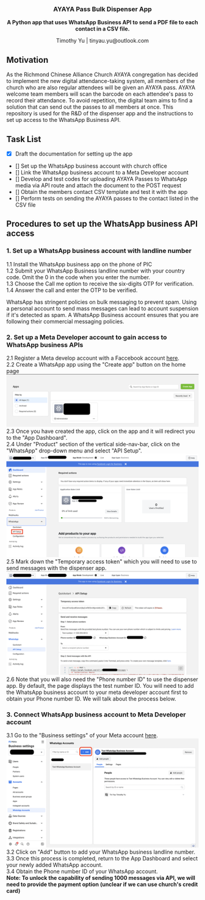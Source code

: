 <div align="center">
  <h3 align="center">AYAYA Pass Bulk Dispenser App</h3>

  <p align="center">
    <strong>A Python app that uses WhatsApp Business API to send a PDF file to each contact in a CSV file.</strong>
  </p>
  <p align="center">
    Timothy Yu | tinyau.yu@outlook.com
  </p>
</div>

## Motivation

As the Richmond Chinese Alliance Church AYAYA congregation has decided to implement the new digital attendance-taking system, all members of the church who are also regular attendees will be given an AYAYA pass. AYAYA welcome team members will scan the barcode on each attendee's pass to record their attendance. To avoid repetition, the digital team aims to find a solution that can send out the passes to all members at once. This repository is used for the R&D of the dispenser app and the instructions to set up access to the WhatsApp Business API.

## Task List

- [x] Draft the documentation for setting up the app
- [] Set up the WhatsApp business account with church office
- [] Link the WhatsApp business account to a Meta Developer account
- [] Develop and test codes for uploading AYAYA Passes to WhatsApp media via API route and attach the document to the POST request
- [] Obtain the members contact CSV template and test it with the app
- [] Perform tests on sending the AYAYA passes to the contact listed in the CSV file 
 
## Procedures to set up the WhatsApp business API access

### 1. Set up a WhatsApp business account with landline number
1.1 Install the WhatsApp business app on the phone of PIC<br>
1.2 Submit your WhatsApp Business landline number with your country code. Omit the 0 in the code when you enter the number.<br>
1.3 Choose the Call me option to receive the six-digits OTP for verification.<br>
1.4 Answer the call and enter the OTP to be verified.<br>

WhatsApp has stringent policies on bulk messaging to prevent spam. Using a personal account to send mass messages can lead to account suspension if it's detected as spam. A WhatsApp Business account ensures that you are following their commercial messaging policies.

### 2. Set up a Meta Developer account to gain access to WhatsApp business APIs
2.1 Register a Meta develop account with a Faccebook account <a href="https://developers.facebook.com/apps">here</a>.<br>
2.2 Create a WhatsApp app using the "Create app" button on the home page<br>
![Meta Developer Home Page](/screenshots/meta_developer_home.png)
2.3 Once you have created the app, click on the app and it will redirect you to the "App Dashboard".<br>
2.4 Under "Product" section of the vertical side-nav-bar, click on the "WhatsApp" drop-down menu and select "API Setup".<br>
![Meta Developer App Dashboard](/screenshots/meta_app_dashboard.png)
2.5 Mark down the "Temporary access token" which you will need to use to send messages with the dispenser app.<br>
![Access Token](/screenshots/meta_app_access_token.png)
2.6 Note that you will also need the "Phone number ID" to use the dispenser app. By default, the page displays the test number ID. You will need to add the WhatsApp business account to your meta developer account first to obtain your Phone number ID. We will talk about the process below.<br>

### 3. Connect WhatsApp business account to Meta Developer account
3.1 Go to the "Business settings" of your Meta account <a href="https://business.facebook.com/settings/whatsapp-business-accounts/105108609339228?business_id=862046257503790">here</a>.<br>
![Add WhatsApp account](/screenshots/meta_add_account.png)
3.2 Click on "Add" button to add your WhatsApp business landline number.<br>
3.3 Once this process is completed, return to the App Dashboard and select your newly added WhatsApp account.<br>
3.4 Obtain the Phone number ID of your WhatsApp account.<br>
**Note: To unlock the capability of sending 1000 messages via API, we will need to provide the payment option (unclear if we can use church's credit card)**


